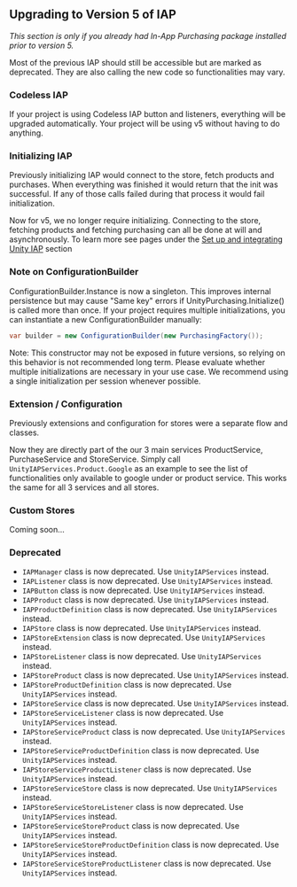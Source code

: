 ## Upgrading to Version 5 of IAP
*This section is only if you already had In-App Purchasing package installed prior to version 5.*

Most of the previous IAP should still be accessible but are marked as deprecated. They are also calling the new code so functionalities may vary.

### Codeless IAP ###
If your project is using Codeless IAP button and listeners, everything will be upgraded automatically. Your project will be using v5 without having to do anything.


### Initializing IAP ###
Previously initializing IAP would connect to the store, fetch products and purchases. When everything was finished it would return that the init was successful. If any of those calls failed during that process it would fail initialization.

Now for v5, we no longer require initializing. Connecting to the store, fetching products and fetching purchasing can all be done at will and asynchronously. To learn more see pages under the [Set up and integrating Unity IAP](Overview.md) section

### Note on ConfigurationBuilder ###
ConfigurationBuilder.Instance is now a singleton.
This improves internal persistence but may cause "Same key" errors if UnityPurchasing.Initialize() is called more than once.
If your project requires multiple initializations, you can instantiate a new ConfigurationBuilder manually:
```csharp
var builder = new ConfigurationBuilder(new PurchasingFactory());
```
Note: This constructor may not be exposed in future versions, so relying on this behavior is not recommended long term.
Please evaluate whether multiple initializations are necessary in your use case.
We recommend using a single initialization per session whenever possible.

### Extension / Configuration ###
Previously extensions and configuration for stores were a separate flow and classes.

Now they are directly part of the our 3 main services ProductService, PurchaseService and StoreService. Simply call `UnityIAPServices.Product.Google` as an example to see the list of functionalities only available to google under or product service. This works the same for all 3 services and all stores.

### Custom Stores ###
Coming soon...

### Deprecated ###
- `IAPManager` class is now deprecated. Use `UnityIAPServices` instead.
- `IAPListener` class is now deprecated. Use `UnityIAPServices` instead.
- `IAPButton` class is now deprecated. Use `UnityIAPServices` instead.
- `IAPProduct` class is now deprecated. Use `UnityIAPServices` instead.
- `IAPProductDefinition` class is now deprecated. Use `UnityIAPServices` instead.
- `IAPStore` class is now deprecated. Use `UnityIAPServices` instead.
- `IAPStoreExtension` class is now deprecated. Use `UnityIAPServices` instead.
- `IAPStoreListener` class is now deprecated. Use `UnityIAPServices` instead.
- `IAPStoreProduct` class is now deprecated. Use `UnityIAPServices` instead.
- `IAPStoreProductDefinition` class is now deprecated. Use `UnityIAPServices` instead.
- `IAPStoreService` class is now deprecated. Use `UnityIAPServices` instead.
- `IAPStoreServiceListener` class is now deprecated. Use `UnityIAPServices` instead.
- `IAPStoreServiceProduct` class is now deprecated. Use `UnityIAPServices` instead.
- `IAPStoreServiceProductDefinition` class is now deprecated. Use `UnityIAPServices` instead.
- `IAPStoreServiceProductListener` class is now deprecated. Use `UnityIAPServices` instead.
- `IAPStoreServiceStore` class is now deprecated. Use `UnityIAPServices` instead.
- `IAPStoreServiceStoreListener` class is now deprecated. Use `UnityIAPServices` instead.
- `IAPStoreServiceStoreProduct` class is now deprecated. Use `UnityIAPServices` instead.
- `IAPStoreServiceStoreProductDefinition` class is now deprecated. Use `UnityIAPServices` instead.
- `IAPStoreServiceStoreProductListener` class is now deprecated. Use `UnityIAPServices` instead.

